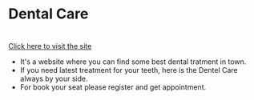 # Dental Care<h1>

[Click here to visit the site](https://dental-care-b81fb.web.app/)

- It's a website where you can find some best dental tratment in town.
- If you need latest treatment for your teeth, here is the Dentel Care always by your side.
- For book your seat please register and get appointment.
